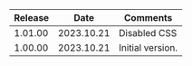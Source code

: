 | Release | Date       | Comments         |
|---------|------------|------------------|
| 1.01.00 | 2023.10.21 | Disabled CSS     |
| 1.00.00 | 2023.10.21 | Initial version. |




